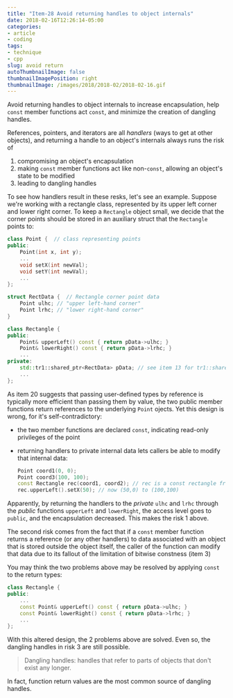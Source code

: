 ```yaml
---
title: "Item-28 Avoid returning handles to object internals"
date: 2018-02-16T12:26:14-05:00
categories:
- article
- coding
tags:
- technique
- cpp
slug: avoid return
autoThumbnailImage: false
thumbnailImagePosition: right
thumbnailImage: /images/2018/2018-02/2018-02-16.gif
---
```


Avoid returning handles to object internals to increase encapsulation, help `const` member functions act `const`, and minimize the creation of dangling handles.
<!--more-->

References, pointers, and iterators are all _handlers_ (ways to get at other objects), and returning a handle to an object's internals always runs the risk of   

1. compromising an object's encapsulation 
2. making `const` member functions act like non-`const`, allowing an object's state to be modified
3. leading to dangling handles

To see how handlers result in these resks, let's see an example. Suppose we're working with a rectangle class, represented by its upper left corner and lower right corner. To keep a `Rectangle` object small, we decide that the corner points should be stored in an auxiliary struct that the `Rectangle` points to:

```cpp
class Point {  // class representing points
public:
    Point(int x, int y);
    ...
    void setX(int newVal);
    void setY(int newVal);
    ...
};
```

```cpp
struct RectData {  // Rectangle corner point data
    Point ulhc; // "upper left-hand corner"
    Point lrhc; // "lower right-hand corner"
}
```

```cpp
class Rectangle {
public:
    Point& upperLeft() const { return pData->ulhc; }
    Point& lowerRight() const { return pData->lrhc; }
    ...
private:
    std::tr1::shared_ptr<RectData> pData; // see item 13 for tr1::shared_ptr
    ...
};
```

As item 20 suggests that  passing user-defined types by reference is typically more efficient than passing them by value, the two public member functions return references to the underlying `Point` ojects. Yet this design is wrong, for it's self-contradictory:

* the two member functions are declared `const`, indicating read-only privileges of the point
* returning handlers to private internal data lets callers be able to modify that internal data:

    ```cpp
    Point coord1(0, 0);
    Point coord3(100, 100);
    const Rectangle rec(coord1, coord2); // rec is a const rectangle from (0,0) to (100,100)
    rec.upperLeft().setX(50); // now (50,0) to (100,100)
    ```

Apparently, by returning the handlers to the _private_ `ulhc` and `lrhc` through the _public_ functions `upperLeft` and `lowerRight`, the access level goes to `public`, and the encapsulation decreased. This makes the risk 1 above.

The second risk comes from the fact that if a `const` member function returns a reference (or any other handlers) to data associated with an object that is stored outside the object itself, the caller of the function can modify that data due to its fallout of the limitation of bitwise constness (item 3)

You may think the two problems above may be resolved by applying `const` to the return types:

```cpp
class Rectangle {
public:
    ...
    const Point& upperLeft() const { return pData->ulhc; }
    const Point& lowerRight() const { return pData->lrhc; }
    ...
};
```

With this altered design, the 2 problems above are solved. Even so, the dangling handles in risk 3 are still possible.

>Dangling handles: handles that refer to parts of objects that don't exist any longer.

In fact, function return values are the most common source of dangling handles.